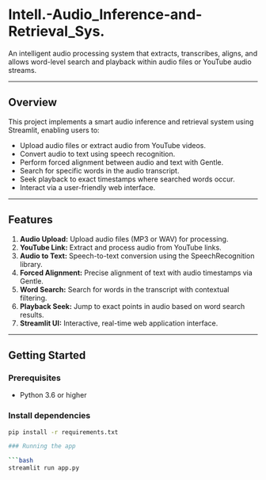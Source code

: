 # Intell.-Audio_Inference-and-Retrieval_Sys.

An intelligent audio processing system that extracts, transcribes, aligns, and allows word-level search and playback within audio files or YouTube audio streams.

---

## Overview

This project implements a smart audio inference and retrieval system using Streamlit, enabling users to:

- Upload audio files or extract audio from YouTube videos.
- Convert audio to text using speech recognition.
- Perform forced alignment between audio and text with Gentle.
- Search for specific words in the audio transcript.
- Seek playback to exact timestamps where searched words occur.
- Interact via a user-friendly web interface.

---

## Features

1. **Audio Upload:** Upload audio files (MP3 or WAV) for processing.  
2. **YouTube Link:** Extract and process audio from YouTube links.  
3. **Audio to Text:** Speech-to-text conversion using the SpeechRecognition library.  
4. **Forced Alignment:** Precise alignment of text with audio timestamps via Gentle.  
5. **Word Search:** Search for words in the transcript with contextual filtering.  
6. **Playback Seek:** Jump to exact points in audio based on word search results.  
7. **Streamlit UI:** Interactive, real-time web application interface.

---

## Getting Started

### Prerequisites

- Python 3.6 or higher

### Install dependencies

```bash
pip install -r requirements.txt

### Running the app

```bash
streamlit run app.py

